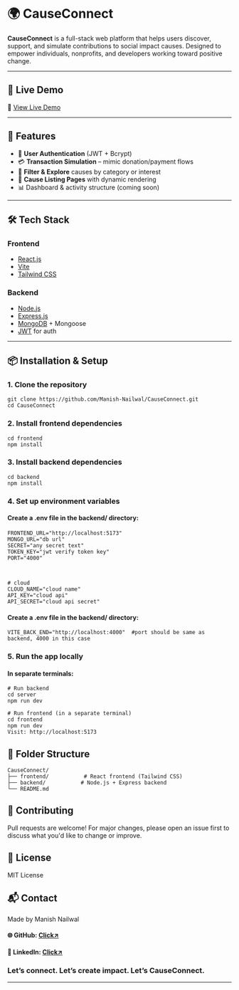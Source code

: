# 🌍 CauseConnect

**CauseConnect** is a full-stack web platform that helps users discover, support, and simulate contributions to social impact causes. Designed to empower individuals, nonprofits, and developers working toward positive change.

---

## 🚀 Live Demo

🔗 [View Live Demo](https://connectcauses.netlify.app)

---

## 🧠 Features

- 🔐 **User Authentication** (JWT + Bcrypt)
- 💳 **Transaction Simulation** – mimic donation/payment flows
- 🔎 **Filter & Explore** causes by category or interest
- 📄 **Cause Listing Pages** with dynamic rendering
- 📊 Dashboard & activity structure (coming soon)

---

## 🛠️ Tech Stack

### Frontend

- [React.js](https://reactjs.org/)
- [Vite](https://vitejs.dev/)
- [Tailwind CSS](https://tailwindcss.com/)

### Backend

- [Node.js](https://nodejs.org/)
- [Express.js](https://expressjs.com/)
- [MongoDB](https://www.mongodb.com/) + Mongoose
- [JWT](https://jwt.io/) for auth

---

## 📦 Installation & Setup

### 1. Clone the repository

```
git clone https://github.com/Manish-Nailwal/CauseConnect.git
cd CauseConnect
```

### 2. Install frontend dependencies

```
cd frontend
npm install
```

### 3. Install backend dependencies

```
cd backend
npm install
```

### 4. Set up environment variables

#### Create a .env file in the backend/ directory:

```
FRONTEND_URL="http://localhost:5173"
MONGO_URL="db url"
SECRET="any secret text"
TOKEN_KEY="jwt verify token key"
PORT="4000"



# cloud
CLOUD_NAME="cloud name"
API_KEY="cloud api"
API_SECRET="cloud api secret"

```
#### Create a .env file in the backend/ directory:
```
VITE_BACK_END="http://localhost:4000"  #port should be same as backend, 4000 in this case
```

### 5. Run the app locally

#### In separate terminals:

```
# Run backend
cd server
npm run dev
```

```
# Run frontend (in a separate terminal)
cd frontend
npm run dev
Visit: http://localhost:5173
```

## 📂 Folder Structure

```
CauseConnect/
├── frontend/           # React frontend (Tailwind CSS)
├── backend/           # Node.js + Express backend 
└── README.md
```

## 🤝 Contributing

Pull requests are welcome! For major changes, please open an issue first to discuss what you'd like to change or improve.

## 📄 License

MIT License

## 📬 Contact

Made by Manish Nailwal
#### 🌐 GitHub: [Click↗️](https://github.com/Manish-Nailwal)  
#### 🔗 LinkedIn: [Click↗️](https://www.linkedin.com/in/manish-nailwal/)

### Let’s connect. Let’s create impact. Let’s CauseConnect.

---

